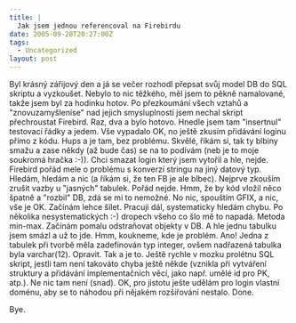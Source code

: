 ```yaml
---
title: |
  Jak jsem jednou referencoval na Firebirdu
date: 2005-09-28T20:27:00Z
tags:
  - Uncategorized
layout: post
---
```

Byl krásný zářijový den a já se večer rozhodl přepsat svůj model DB do SQL skriptu a vyzkoušet. Nebylo to nic těžkého, měl jsem to pěkně namalované, takže jsem byl za hodinku hotov. Po přezkoumání všech vztahů a "znovuzamyšleníse" nad jejich smysluplností jsem nechal skript přechroustat Firebird. Raz, dva a bylo hotovo. Hnedle jsem tam "insertnul" testovací řádky a jedem. Vše vypadalo OK, no ještě zkusím přidávání loginu přímo z kódu. Hups a je tam, bez problému. Skvělé, říkám si, tak ty blbiny smažu a zase někdy (až bude čas) se na to podívám (neb je to moje soukromá hračka :-)). Chci smazat login který jsem vytořil a hle, nejde. Firebird pořád mele o problému s konverzí stringu na jiný datový typ. Hledám, hledám a nic (a říkám si, že ten FB je ale blbec). Nejprve zkouším zrušit vazby u "jasných" tabulek. Pořád nejde. Hmm, že by kód vložil něco špatně a "rozbil" DB, zdá se mi to nemožné. No nic, spouštím GFIX, a nic, vše je OK. Začínám lehce šílet. Pracuji dál, systematicky hledám chybu. Po několika nesystematických :-) dropech všeho co šlo mě to napadá. Metoda min-max. Začínám pomalu odstraňovat objekty v DB. A hle jednu tabulku jsem smázl a už to jde. Hmm, koukneme, kde je problém. Ano! Jedna z tabulek při tvorbě měla zadefinován typ integer, ovšem nadřazená tabulka byla varchar(12). Opravit. Tak a je to. Ještě rychle v mozku prolétnu SQL skript, jestli tam není takováto chyba ještě někde (vznikla při vytváření struktury a přidávání implementačních věcí, jako např. umělé id pro PK, atp.). Ne nic tam není (snad). OK, pro jistotu ješte udělám pro login vlastní doménu, aby se to náhodou při nějakém rozšiřování nestalo. Done.

Bye.